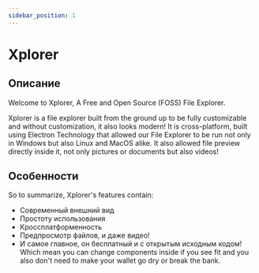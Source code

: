 ```yaml
---
sidebar_position: 1
---
```


# Xplorer

## Описание

Welcome to Xplorer, A Free and Open Source (FOSS) File Explorer.

Xplorer is a file explorer built from the ground up to be fully customizable and without customization, it also looks modern! It is cross-platform, built using Electron Technology that allowed our File Explorer to be run not only in Windows but also Linux and MacOS alike. It also allowed file preview directly inside it, not only pictures or documents but also videos!

## Особенности

So to summarize, Xplorer's features contain:

-   Современный внешний вид
-   Простоту использования
-   Кроссплатформенность
-   Предпросмотр файлов, и даже видео!
-   И самое главное, он бесплатный и с открытым исходным кодом! Which mean you can change components inside if you see fit and you also don't need to make your wallet go dry or break the bank.
